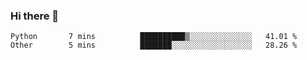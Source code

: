 ### Hi there 👋

<!--
**skywalkerwang98/skywalkerwang98** is a ✨ _special_ ✨ repository because its `README.md` (this file) appears on your GitHub profile.

Here are some ideas to get you started:

- 🔭 I’m currently working on ...
- 🌱 I’m currently learning ...
- 👯 I’m looking to collaborate on ...
- 🤔 I’m looking for help with ...
- 💬 Ask me about ...
- 📫 How to reach me: ...
- 😄 Pronouns: ...
- ⚡ Fun fact: ...
-->

<!--START_SECTION:waka-->

```text
Python       7 mins          ██████████▒░░░░░░░░░░░░░░   41.01 %
Other        5 mins          ███████░░░░░░░░░░░░░░░░░░   28.26 %
```

<!--END_SECTION:waka-->
